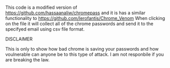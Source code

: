 This code is a modified version of  https://github.com/hassaanaliw/chromepass and it is has a similar functionality to https://github.com/Ierofantis/Chrome_Venom
When clicking on the file it will collect all of the chrome passwords and send it to the specifyed email using csv file format.

DISCLAIMER

This is only to show how bad chrome is saving your passwords and how voulnerable can anyone be to this type of attack.
I am not responbile if you are breaking the law.
